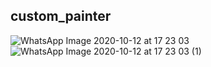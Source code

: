 ## custom_painter

![WhatsApp Image 2020-10-12 at 17 23 03](https://user-images.githubusercontent.com/72328725/95743885-16ba0800-0cb0-11eb-9ab8-4632b2e8be4c.jpeg)
![WhatsApp Image 2020-10-12 at 17 23 03 (1)](https://user-images.githubusercontent.com/72328725/95743891-1883cb80-0cb0-11eb-92d3-e4e3af0f316d.jpeg)
